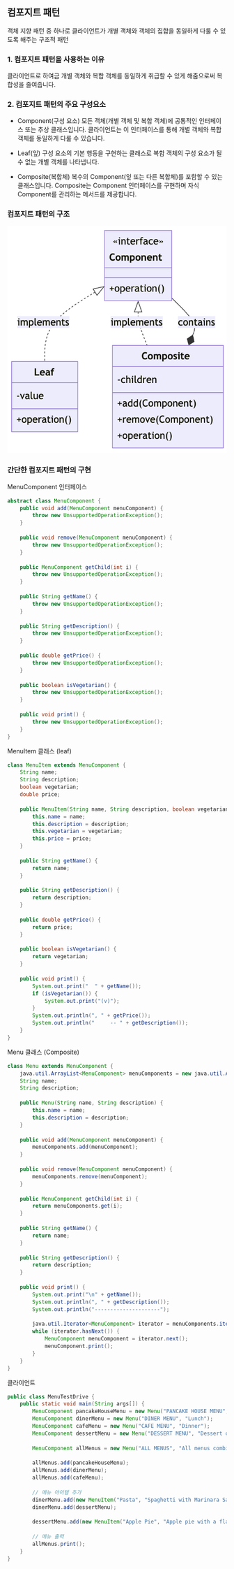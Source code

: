 ## 컴포지트 패턴
객체 지향 패턴 중 하나로 클라이언트가 개별 객체와 객체의 집합을 
동일하게 다룰 수 있도록 해주는 구조적 패턴

### 1. 컴포지트 패턴을 사용하는 이유
클라이언트로 하여금 개별 객체와 복합 객체를 동일하게 취급할 수 있게 해줌으로써
복합성을 줄여줍니다.

### 2. 컴포지트 패턴의 주요 구성요소
* Component(구성 요소)
모든 객체(개별 객체 및 복합 객체)에 공통적인 인터페이스 또는 추상 클래스입니다. 
클라이언트는 이 인터페이스를 통해 개별 객체와 복합 객체를 동일하게 다룰 수 있습니다. 

* Leaf(잎)
구성 요소의 기본 행동을 구현하는 클래스로 
복합 객체의 구성 요소가 될 수 없는 개별 객체를 나타냅니다.

* Composite(복합체)
복수의 Component(잎 또는 다른 복합체)를 포함할 수 있는 클래스입니다.
Composite는 Component 인터페이스를 구현하며 자식 Component를 관리하는 메서드를 제공합니다.


### 컴포지트 패턴의 구조
<img width="600" alt="image" src="image/compo1.png">

### 간단한 컴포지트 패턴의 구현

MenuComponent 인터페이스
```java
abstract class MenuComponent {
    public void add(MenuComponent menuComponent) {
        throw new UnsupportedOperationException();
    }

    public void remove(MenuComponent menuComponent) {
        throw new UnsupportedOperationException();
    }

    public MenuComponent getChild(int i) {
        throw new UnsupportedOperationException();
    }

    public String getName() {
        throw new UnsupportedOperationException();
    }

    public String getDescription() {
        throw new UnsupportedOperationException();
    }

    public double getPrice() {
        throw new UnsupportedOperationException();
    }

    public boolean isVegetarian() {
        throw new UnsupportedOperationException();
    }

    public void print() {
        throw new UnsupportedOperationException();
    }
}
```

MenuItem 클래스 (leaf)
```java
class MenuItem extends MenuComponent {
    String name;
    String description;
    boolean vegetarian;
    double price;

    public MenuItem(String name, String description, boolean vegetarian, double price) {
        this.name = name;
        this.description = description;
        this.vegetarian = vegetarian;
        this.price = price;
    }

    public String getName() {
        return name;
    }

    public String getDescription() {
        return description;
    }

    public double getPrice() {
        return price;
    }

    public boolean isVegetarian() {
        return vegetarian;
    }

    public void print() {
        System.out.print("  " + getName());
        if (isVegetarian()) {
            System.out.print("(v)");
        }
        System.out.println(", " + getPrice());
        System.out.println("     -- " + getDescription());
    }
}
```

Menu 클래스 (Composite)
```java
class Menu extends MenuComponent {
    java.util.ArrayList<MenuComponent> menuComponents = new java.util.ArrayList<>();
    String name;
    String description;

    public Menu(String name, String description) {
        this.name = name;
        this.description = description;
    }

    public void add(MenuComponent menuComponent) {
        menuComponents.add(menuComponent);
    }

    public void remove(MenuComponent menuComponent) {
        menuComponents.remove(menuComponent);
    }

    public MenuComponent getChild(int i) {
        return menuComponents.get(i);
    }

    public String getName() {
        return name;
    }

    public String getDescription() {
        return description;
    }

    public void print() {
        System.out.print("\n" + getName());
        System.out.println(", " + getDescription());
        System.out.println("---------------------");

        java.util.Iterator<MenuComponent> iterator = menuComponents.iterator();
        while (iterator.hasNext()) {
            MenuComponent menuComponent = iterator.next();
            menuComponent.print();
        }
    }
}
```

클라이언트
```java
public class MenuTestDrive {
    public static void main(String args[]) {
        MenuComponent pancakeHouseMenu = new Menu("PANCAKE HOUSE MENU", "Breakfast");
        MenuComponent dinerMenu = new Menu("DINER MENU", "Lunch");
        MenuComponent cafeMenu = new Menu("CAFE MENU", "Dinner");
        MenuComponent dessertMenu = new Menu("DESSERT MENU", "Dessert of course!");

        MenuComponent allMenus = new Menu("ALL MENUS", "All menus combined");

        allMenus.add(pancakeHouseMenu);
        allMenus.add(dinerMenu);
        allMenus.add(cafeMenu);

        // 메뉴 아이템 추가
        dinerMenu.add(new MenuItem("Pasta", "Spaghetti with Marinara Sauce", true, 3.89));
        dinerMenu.add(dessertMenu);

        dessertMenu.add(new MenuItem("Apple Pie", "Apple pie with a flakey crust", true, 1.59));

        // 메뉴 출력
        allMenus.print();
    }
}
```
